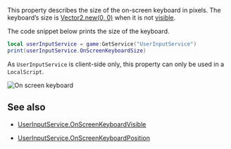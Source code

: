This property describes the size of the on-screen keyboard in pixels. The keyboard’s size is [Vector2.new(0, 0)](https://developer.roblox.com/search#stq=Vector2) when it is not [visible](https://developer.roblox.com/api-reference/property/UserInputService/OnScreenKeyboardVisible).

The code snippet below prints the size of the keyboard.

```lua
local userInputService = game:GetService("UserInputService")
print(userInputService.OnScreenKeyboardSize)
```

As `UserInputService` is client-side only, this property can only be used in a `LocalScript`.

![On screen keyboard][1]

## See also

 - [UserInputService.OnScreenKeyboardVisible](https://developer.roblox.com/api-reference/property/UserInputService/OnScreenKeyboardVisible)

 - [UserInputService.OnScreenKeyboardPosition](https://developer.roblox.com/api-reference/property/UserInputService/OnScreenKeyboardPosition)

[1]: https://images.contentstack.io/v3/assets/bltc2ad39afa86662c8/bltd883fb9830c26628/5bce5c708e52425c44bf870e/Screenshot_(6).png